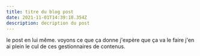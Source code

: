 ```yaml
---
title: titre du blog post
date: 2021-11-01T14:39:18.354Z
description: decription du post
---
```

le post en lui même. voyons ce que ça donne j'expère que ça va le faire j'en ai plein le cul de ces gestionnaires de contenus.